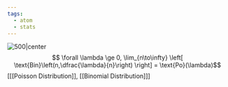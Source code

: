 ```yaml
---
tags:
  - atom
  - stats
---
```

![500|center](poisson-v-binomial.excalidraw)
$$ \forall \lambda \ge 0, \lim_{n\to\infty} \left[ \text{Bin}\left(n,\dfrac{\lambda}{n}\right) \right] = \text{Po}(\lambda)$$
\[[[Poisson Distribution]], [[Binomial Distribution]]\]